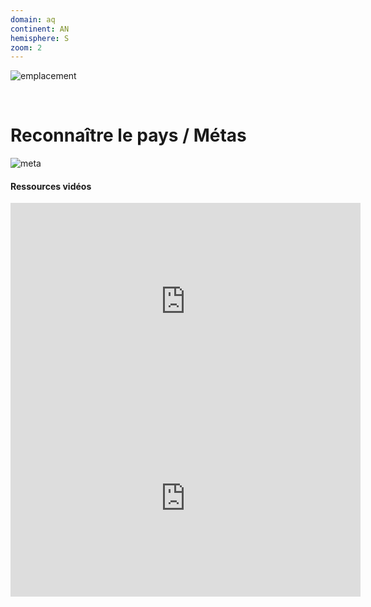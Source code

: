 ```yaml
---
domain: aq
continent: AN
hemisphere: S
zoom: 2
---
```


![emplacement](https://upload.wikimedia.org/wikipedia/commons/thumb/2/2c/Location_Antarctica.svg/langfr-280px-Location_Antarctica.svg.png)  

<br/>

# Reconnaître le pays / Métas

![meta](/images/aq_geoguessr.png)

#### Ressources vidéos

<div class="video-responsive">
<div>
<iframe width="560" height="315" src="https://www.youtube-nocookie.com/embed/bXBfuukv904" frameborder="0" allow="accelerometer; clipboard-write; encrypted-media; gyroscope; picture-in-picture" allowfullscreen></iframe>
</div>
</div>

<div class="video-responsive">
<div>
<iframe width="560" height="315" src="https://www.youtube-nocookie.com/embed/7lAU8deAlJo" frameborder="0" allow="accelerometer; clipboard-write; encrypted-media; gyroscope; picture-in-picture" allowfullscreen></iframe>
</div>
</div>
